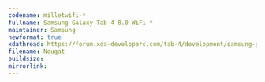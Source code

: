 ```yaml
--- 
codename: milletwifi-*
fullname: Samsung Galaxy Tab 4 8.0 WiFi *
maintainer: Samsung
newformat: true
xdathread: https://forum.xda-developers.com/tab-4/development/samsung-galaxy-tab-4-light-project-t3877643
filename: Nougat
buildsize: 
mirrorlink:
---
```

